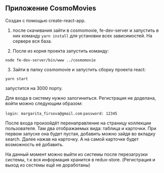 ## Приложение CosmoMovies
    
Создан с помощью create-react-app. 

    
  1. после скачивания зайти в cosmomovie, fe-dev-server и запустить в них команду `yarn install` для установки всех зависимостей. На сервере вся база. 

  2. После из корня проекта запустить команду:

  `node fe-dev-server/bin/www ../cosmomovie`

  3. Зайти в папку cosmomovie и запустить сборку проекта react:

  `yarn start`

  запустится на 3000 порту.

  Для входа в систему нужно залогиниться. Регистрация не доделана, войти можно следующим образом:

  `login: margarita_firsova@gmail.com`
  `password: 12345`

  После входа произойдёт перенаправление на страницу коллекции пользователя. Там два отображаемых вида: таблица и карточки. При первом запуске она будет пустая, добавить можно зайдя во вкладку search. Далее нажав на карточку. А на самой карточке будет возможность её добавить.

  На данный момент можно выйти из системы после перезагрузки системы, т.к вся информация хранится в redux-store. (Регистрация и выход из сестемы ещё не доработаны)



